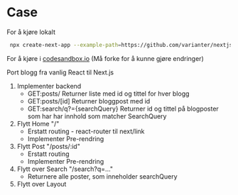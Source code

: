 # Case

For å kjøre lokalt

```sh
 npx create-next-app --example-path=https://github.com/varianter/nextjs-kurs/

```

For å kjøre i [codesandbox.io](http://var.show/online-sandbox) (Må forke for å kunne gjøre endringer)

Port blogg fra vanlig React til Next.js

1. Implementer backend
   - GET:posts/ Returner liste med id og tittel for hver blogg
   - GET:posts/\[id\] Returner bloggpost med id
   - GET:search/q?={searchQuery} Returner id og tittel på blogposter som har har innhold som matcher SearchQuery
2. Flytt Home "/"
   - Erstatt routing - react-router til next/link
   - Implementer Pre-rendring
3. Flytt Post "/posts/:id"
   - Erstatt routing
   - Implementer Pre-rendring
4. Flytt over Search "/search?q=..."
   - Returnere alle poster, som inneholder searchQuery
5. Flytt over Layout
